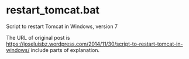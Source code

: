 # restart_tomcat.bat
Script to restart Tomcat in Windows, version 7

The URL of original post is https://joseluisbz.wordpress.com/2014/11/30/script-to-restart-tomcat-in-windows/ include parts of explanation.
